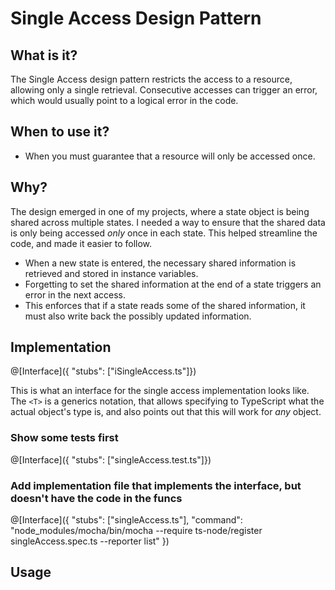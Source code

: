 # Single Access Design Pattern

## What is it?

The Single Access design pattern restricts the access to a resource, allowing only a single retrieval. Consecutive accesses can trigger an error, which would usually point to a logical error in the code.

## When to use it?

- When you must guarantee that a resource will only be accessed once.

## Why?

The design emerged in one of my projects, where a state object is being shared across multiple states. I needed a way to ensure that the shared data is only being accessed _only_ once in each state. This helped streamline the code, and made it easier to follow.

- When a new state is entered, the necessary shared information is retrieved and stored in instance variables. 
- Forgetting to set the shared information at the end of a state triggers an error in the next access.
- This enforces that if a state reads some of the shared information, it must also write back the possibly updated information.

## Implementation
@[Interface]({ "stubs": ["iSingleAccess.ts"]})

This is what an interface for the single access implementation looks like. The `<T>` is a generics notation, that allows specifying to TypeScript what the actual object's type is, and also points out that this will work for _any_ object.

### Show some tests first
@[Interface]({ "stubs": ["singleAccess.test.ts"]})

### Add implementation file that implements the interface, but doesn't have the code in the funcs
@[Interface]({ "stubs": ["singleAccess.ts"], "command": "node_modules/mocha/bin/mocha --require ts-node/register singleAccess.spec.ts --reporter list" })

## Usage

